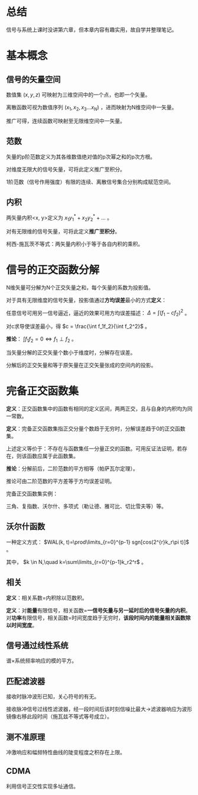 # 总结

信号与系统上课时没讲第六章，但本章内容有趣实用，故自学并整理笔记。

# 基本概念

## 信号的矢量空间

数值集 $(x, y, z)$ 可映射为三维空间中的一个点，也即一个矢量。

离散函数可视为数值序列 $(x_1, x_2, x_3 ... x_N)$ ，进而映射为N维空间中一矢量。

推广可得，连续函数可映射至无限维空间中一矢量。

## 范数

矢量的p阶范数定义为其各维数值绝对值的p次幂之和的p次方根。

对维度无限大的信号矢量，可将此定义推广至积分。

1阶范数（信号作用强度）有限的连续、离散信号集合分别构成赋范空间。

## 内积

两矢量内积<x, y>定义为 $x_1y_1^* + x_2y_2^*+...$ 。

对有无限维的信号矢量，可将此定义**推广至积分**。

柯西-施瓦茨不等式：两矢量内积小于等于各自内积的乘积。

# 信号的正交函数分解

N维矢量可分解为N个正交矢量之和，每个矢量的系数为投影值。

对于具有无限维度的信号矢量，投影值通过**方均误差**最小的方式**定义**：

任意信号可用另一信号逼近，逼近的效果可用方均误差描述： $\Delta = \int (f_1-cf_2)^2$ 。

对c求导使误差最小，得 $c = \frac{\int f_1f_2}{\int f_2^2}$ 。

**推论**： $\int f_1f_2 = 0 \Leftrightarrow f_1\perp f_2$ 。

当矢量分解的正交矢量个数小于维度时，分解存在误差。

分解后的正交矢量和等于原矢量在正交矢量张成的空间内的投影。

# 完备正交函数集

**定义**：正交函数集中的函数有相同的定义区间，两两正交，且与自身的内积均为同一常数。

**定义**：完备正交函数集指正交分量个数趋于无穷时，分解误差趋于0的正交函数集。

上述定义等价于：不存在与函数集任一分量正交的函数。可用反证法证明，若存在，则该函数应属于此函数集。

**推论**：分解前后，二阶范数的平方相等（帕萨瓦尔定理）。

推论可由二阶范数的平方差等于方均误差证明。

完备正交函数集实例：

三角、复指数、沃尔什、多项式（勒让德、雅可比、切比雪夫等）等。

## 沃尔什函数

一种定义方式： $WAL(k, t)=\prod\limits_{r=0}^{p-1} sgn[cos(2^{r}k_r\pi t)]$ 。

其中， $k \in N,\quad k=\sum\limits_{r=0}^{p-1}k_r2^r$ 。


## 相关

**定义**：相关系数=内积除以范数积。

**定义**：对**能量**有限信号，相关函数=**一信号矢量与另一延时后的信号矢量的内积**。对**功率**有限信号，相关函数=时间宽度趋于无穷时，**该段时间内的能量相关函数除以时间宽度**。

## 信号通过线性系统

谱×系统频率响应的模的平方。

## 匹配滤波器

接收时脉冲波形已知，关心符号的有无。

接收脉冲信号过线性滤波器，经一段时间后该时刻信噪比最大→滤波器响应为波形镜像右移此段时间（施瓦兹不等式等号成立）。

## 测不准原理

冲激响应和幅频特性曲线的陡变程度之积存在上限。

## CDMA

利用信号正交性实现多址通信。